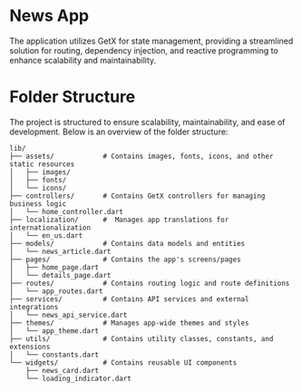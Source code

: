 # News App

The application utilizes GetX for state management, providing a streamlined solution for routing, dependency injection,
and reactive programming to enhance scalability and maintainability.

# Folder Structure
The project is structured to ensure scalability, maintainability, and ease of development. Below is an overview of the folder structure:
```
lib/
├── assets/            # Contains images, fonts, icons, and other static resources
│   ├── images/
│   ├── fonts/
│   └── icons/
├── controllers/       # Contains GetX controllers for managing business logic
│   └── home_controller.dart
├── localization/      #  Manages app translations for internationalization
│   └── en_us.dart
├── models/            # Contains data models and entities
│   └── news_article.dart
├── pages/             # Contains the app's screens/pages
│   ├── home_page.dart
│   └── details_page.dart
├── routes/            # Contains routing logic and route definitions
│   └── app_routes.dart
├── services/          # Contains API services and external integrations
│   └── news_api_service.dart
├── themes/            # Manages app-wide themes and styles
│   └── app_theme.dart
├── utils/             # Contains utility classes, constants, and extensions
│   └── constants.dart
└── widgets/           # Contains reusable UI components
    ├── news_card.dart
    └── loading_indicator.dart
```





